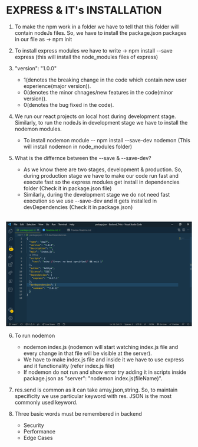 <h1>EXPRESS & IT's INSTALLATION</h1>

1. To make the npm work in a folder we have to tell that this folder will contain nodeJs files. So, we have to install the package.json packages in our file as -> npm init

2. To install express modules we have to write -> npm install --save express (this will install the node_modules files of express)

3. "version": "1.0.0"
    - 1(denotes the breaking change in the code which contain new user experience(major version)).
    - 0(denotes the minor chnages/new features in the code(minor version)).
    - 0(denotes the bug fixed in the code).

4. We run our react projects on local host during development stage. Similarly, to run the nodeJs in development stage we have to install the nodemon modules. 
    - To install nodemon module -- npm install --save-dev nodemon (This will install nodemon in node_modules folder)

5. What is the differnce between the --save & --save-dev?
    - As we know there are two stages, development & production. So, during production stage we have to make our code run fast and execute fast so the express modules get install in dependencies folder (Check it in package.json file)
    - Similarly, during the development stage we do not need fast execution so we use --save-dev and it gets installed in devDependencies (Check it in package.json)

<br><img src= "dependencies.png" width = "800" alt= ""><br>

6. To run nodemon  
    - nodemon index.js (nodemon will start watching index.js file and every change in that file will be visible at the server).
    - We have to make index.js file and inside it we have to use express and it functionality (refer index.js file)
    - If nodemon do not run and show error try adding it in scripts inside package.json as "server": "nodemon index.js(fileName)".

7. res.send is common as it can take array,json,string. So, to maintain specificity we use particular keyword with res. JSON is the most commonly used keyword.

8. Three basic words must be remembered in backend

    - Security
    - Performance
    - Edge Cases